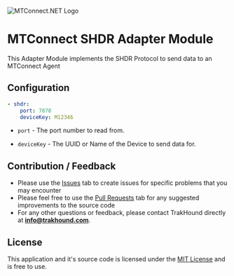 ![MTConnect.NET Logo](https://raw.githubusercontent.com/TrakHound/MTConnect.NET/master/img/mtconnect-net-03-md.png) 

# MTConnect SHDR Adapter Module
This Adapter Module implements the SHDR Protocol to send data to an MTConnect Agent

## Configuration
```yaml
- shdr:
    port: 7878
    deviceKey: M12346
```

* `port` - The port number to read from.

* `deviceKey` - The UUID or Name of the Device to send data for.


## Contribution / Feedback
- Please use the [Issues](https://github.com/TrakHound/MTConnect.NET/issues) tab to create issues for specific problems that you may encounter 
- Please feel free to use the [Pull Requests](https://github.com/TrakHound/MTConnect.NET/pulls) tab for any suggested improvements to the source code
- For any other questions or feedback, please contact TrakHound directly at **info@trakhound.com**.

## License
This application and it's source code is licensed under the [MIT License](https://choosealicense.com/licenses/mit/) and is free to use.
